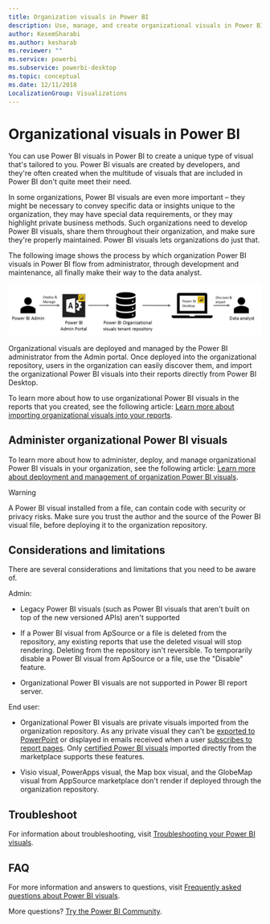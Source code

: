 ```yaml
---
title: Organization visuals in Power BI
description: Use, manage, and create organizational visuals in Power BI
author: KesemSharabi
ms.author: kesharab
ms.reviewer: ""
ms.service: powerbi
ms.subservice: powerbi-desktop
ms.topic: conceptual
ms.date: 12/11/2018
LocalizationGroup: Visualizations
---
```


# Organizational visuals in Power BI

You can use Power BI visuals in Power BI to create a unique type of visual that's tailored to you. Power BI visuals are created by developers, and they're often created when the multitude of visuals that are included in Power BI don't quite meet their need.

In some organizations, Power BI visuals are even more important – they might be necessary to convey specific data or insights unique to the organization, they may have special data requirements, or they may highlight private business methods. Such organizations need to develop Power BI visuals, share them throughout their organization, and make sure they're properly maintained. Power BI visuals  lets organizations do just that.

The following image shows the process by which organization Power BI visuals in Power BI flow from administrator, through development and maintenance, all finally make their way to the data analyst.

![Custom visual pic](media/power-bi-custom-visuals-organizational/custom-visual-org-01.jpg)

Organizational visuals are deployed and managed by the Power BI administrator from the Admin portal. Once deployed into the organizational repository, users in the organization can easily discover them, and import the organizational Power BI visuals into their reports directly from Power BI Desktop.

To learn more about how to use organizational Power BI visuals in the reports that you created, see the following article: [Learn more about importing organizational visuals into your reports](power-bi-custom-visuals.md).

## Administer organizational Power BI visuals

To learn more about how to administer, deploy, and manage organizational Power BI visuals in your organization, see the following article: [Learn more about deployment and management of organization Power BI visuals](https://go.microsoft.com/fwlink/?linkid=866790).

> [!WARNING]
> A Power BI visual installed from a file, can contain code with security or privacy risks. Make sure you trust the author and the source of the Power BI visual file, before deploying it to the organization repository.

## Considerations and limitations

There are several considerations and limitations that you need to be aware of.

Admin:

* Legacy Power BI visuals (such as Power BI visuals that aren't built on top of the new versioned APIs) aren't supported

* If a Power BI visual from ApSource or a file is deleted from the repository, any existing reports that use the deleted visual will stop rendering. Deleting from the repository isn't reversible. To temporarily disable a Power BI visual from ApSource or a file, use the "Disable" feature.

* Organizational Power BI visuals are not supported in Power BI report server.

End user:

* Organizational Power BI visuals are private visuals imported from the organization repository. As any private visual they can't be [exported to PowerPoint](https://docs.microsoft.com/power-bi/consumer/end-user-powerpoint) or displayed in emails received when a user [subscribes to report pages](https://docs.microsoft.com/power-bi/consumer/end-user-subscribe). Only [certified Power BI visuals](power-bi-custom-visuals-certified.md) imported directly from the marketplace supports these features.

* Visio visual, PowerApps visual, the Map box visual, and the GlobeMap visual from AppSource marketplace don't render if deployed through the organization repository.

## Troubleshoot

For information about troubleshooting, visit [Troubleshooting your Power BI visuals](power-bi-custom-visuals-troubleshoot.md).

## FAQ

For more information and answers to questions, visit [Frequently asked questions about Power BI visuals](power-bi-custom-visuals-faq.md#organizational-power-bi-visuals).

More questions? [Try the Power BI Community](https://community.powerbi.com/).
